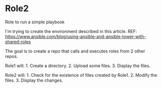 # Role2
Role to  run a simple playbook 

I'm trying to create the environment described in this article. 
REF:  https://www.ansible.com/blog/using-ansible-and-ansible-tower-with-shared-roles


The goal is to create a repo that calls and executes roles from 2 other repos. 

Role1 will: 
    1. Create a directory.
    2. Upload some files.
    3. Display the files. 

Role2 will: 
    1. Check for the existence of files created by Role1.
    2. Modify the files.
    3. Display the changes. 
